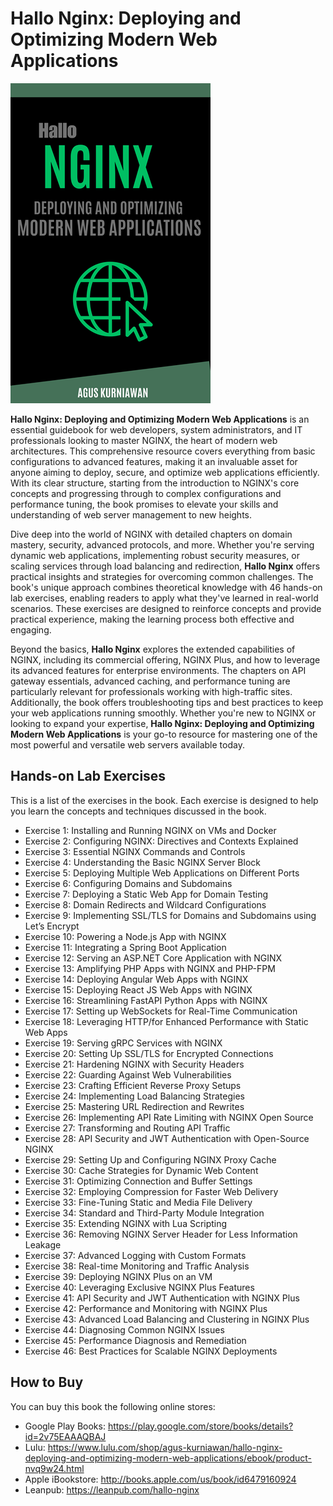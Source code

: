 # Hallo Nginx: Deploying and Optimizing Modern Web Applications

<img src="images/thumbnail.png"  width="320">

**Hallo Nginx: Deploying and Optimizing Modern Web Applications** is an essential guidebook for web developers, system administrators, and IT professionals looking to master NGINX, the heart of modern web architectures. This comprehensive resource covers everything from basic configurations to advanced features, making it an invaluable asset for anyone aiming to deploy, secure, and optimize web applications efficiently. With its clear structure, starting from the introduction to NGINX's core concepts and progressing through to complex configurations and performance tuning, the book promises to elevate your skills and understanding of web server management to new heights.

Dive deep into the world of NGINX with detailed chapters on domain mastery, security, advanced protocols, and more. Whether you're serving dynamic web applications, implementing robust security measures, or scaling services through load balancing and redirection, **Hallo Nginx** offers practical insights and strategies for overcoming common challenges. The book's unique approach combines theoretical knowledge with 46 hands-on lab exercises, enabling readers to apply what they've learned in real-world scenarios. These exercises are designed to reinforce concepts and provide practical experience, making the learning process both effective and engaging.

Beyond the basics, **Hallo Nginx** explores the extended capabilities of NGINX, including its commercial offering, NGINX Plus, and how to leverage its advanced features for enterprise environments. The chapters on API gateway essentials, advanced caching, and performance tuning are particularly relevant for professionals working with high-traffic sites. Additionally, the book offers troubleshooting tips and best practices to keep your web applications running smoothly. Whether you're new to NGINX or looking to expand your expertise, **Hallo Nginx: Deploying and Optimizing Modern Web Applications** is your go-to resource for mastering one of the most powerful and versatile web servers available today.


## Hands-on Lab Exercises
This is a list of the exercises in the book. Each exercise is designed to help you learn the concepts and techniques discussed in the book.

- Exercise 1: Installing and Running NGINX on VMs and Docker
- Exercise 2: Configuring NGINX: Directives and Contexts Explained
- Exercise 3: Essential NGINX Commands and Controls
- Exercise 4: Understanding the Basic NGINX Server Block
- Exercise 5: Deploying Multiple Web Applications on Different Ports
- Exercise 6: Configuring Domains and Subdomains
- Exercise 7: Deploying a Static Web App for Domain Testing
- Exercise 8: Domain Redirects and Wildcard Configurations
- Exercise 9: Implementing SSL/TLS for Domains and Subdomains using Let’s Encrypt
- Exercise 10: Powering a Node.js App with NGINX
- Exercise 11: Integrating a Spring Boot Application
- Exercise 12: Serving an ASP.NET Core Application with NGINX
- Exercise 13: Amplifying PHP Apps with NGINX and PHP-FPM
- Exercise 14: Deploying Angular Web Apps with NGINX
- Exercise 15: Deploying React JS Web Apps with NGINX
- Exercise 16: Streamlining FastAPI Python Apps with NGINX
- Exercise 17: Setting up WebSockets for Real-Time Communication
- Exercise 18: Leveraging HTTP/for Enhanced Performance with Static Web Apps
- Exercise 19: Serving gRPC Services with NGINX
- Exercise 20: Setting Up SSL/TLS for Encrypted Connections
- Exercise 21: Hardening NGINX with Security Headers
- Exercise 22: Guarding Against Web Vulnerabilities
- Exercise 23: Crafting Efficient Reverse Proxy Setups
- Exercise 24: Implementing Load Balancing Strategies
- Exercise 25: Mastering URL Redirection and Rewrites
- Exercise 26: Implementing API Rate Limiting with NGINX Open Source
- Exercise 27: Transforming and Routing API Traffic
- Exercise 28: API Security and JWT Authentication with Open-Source NGINX
- Exercise 29: Setting Up and Configuring NGINX Proxy Cache
- Exercise 30: Cache Strategies for Dynamic Web Content
- Exercise 31: Optimizing Connection and Buffer Settings
- Exercise 32: Employing Compression for Faster Web Delivery
- Exercise 33: Fine-Tuning Static and Media File Delivery
- Exercise 34: Standard and Third-Party Module Integration
- Exercise 35: Extending NGINX with Lua Scripting
- Exercise 36: Removing NGINX Server Header for Less Information Leakage
- Exercise 37: Advanced Logging with Custom Formats
- Exercise 38: Real-time Monitoring and Traffic Analysis
- Exercise 39: Deploying NGINX Plus on an VM
- Exercise 40: Leveraging Exclusive NGINX Plus Features
- Exercise 41: API Security and JWT Authentication with NGINX Plus
- Exercise 42: Performance and Monitoring with NGINX Plus
- Exercise 43: Advanced Load Balancing and Clustering in NGINX Plus
- Exercise 44: Diagnosing Common NGINX Issues
- Exercise 45: Performance Diagnosis and Remediation
- Exercise 46: Best Practices for Scalable NGINX Deployments


## How to Buy

You can buy this book the following online stores:

* Google Play Books: https://play.google.com/store/books/details?id=2v75EAAAQBAJ
* Lulu: https://www.lulu.com/shop/agus-kurniawan/hallo-nginx-deploying-and-optimizing-modern-web-applications/ebook/product-nvq9w24.html
* Apple iBookstore: http://books.apple.com/us/book/id6479160924
* Leanpub: https://leanpub.com/hallo-nginx 
